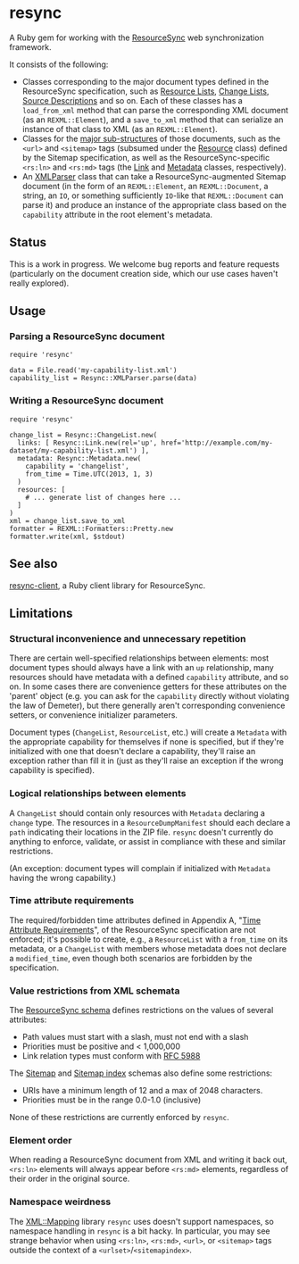 # resync

A Ruby gem for working with the [ResourceSync](http://www.openarchives.org/rs/1.0/resourcesync) web synchronization framework.

It consists of the following:

  - Classes corresponding to the major document types defined in the ResourceSync specification, such as [Resource Lists](http://www.openarchives.org/rs/1.0/resourcesync#ResourceList), [Change Lists](http://www.openarchives.org/rs/1.0/resourcesync#ChangeList), [Source Descriptions](http://www.openarchives.org/rs/1.0/resourcesync#SourceDesc) and so on. Each of these classes has a `load_from_xml` method that can parse the corresponding XML document (as an `REXML::Element`), and a `save_to_xml` method that can serialize an instance of that class to XML (as an `REXML::Element`).
  - Classes for the [major sub-structures](http://www.openarchives.org/rs/1.0/resourcesync#DocumentFormats) of those documents, such as the `<url>` and `<sitemap>` tags (subsumed under the [Resource](lib/resync/resource.rb) class) defined by the Sitemap specification, as well as the ResourceSync-specific `<rs:ln>` and `<rs:md>` tags (the [Link](lib/resync/link.rb) and [Metadata](lib/resync/metadata.rb) classes, respectively).
  - An [XMLParser](lib/resync/xml_parser.rb) class that can take a ResourceSync-augmented Sitemap document (in the form of an `REXML::Element`, an `REXML::Document`, a string, an `IO`, or something sufficiently `IO`-like that `REXML::Document` can parse it) and produce an instance of the appropriate class based on the `capability` attribute in the root element's metadata.

## Status

This is a work in progress. We welcome bug reports and feature requests (particularly on the document creation side, which our use cases haven't really explored).

## Usage

### Parsing a ResourceSync document

    require 'resync'

    data = File.read('my-capability-list.xml')
    capability_list = Resync::XMLParser.parse(data)

### Writing a ResourceSync document

    require 'resync'

    change_list = Resync::ChangeList.new(
      links: [ Resync::Link.new(rel='up', href='http://example.com/my-dataset/my-capability-list.xml') ],
      metadata: Resync::Metadata.new(
        capability = 'changelist',
        from_time = Time.UTC(2013, 1, 3)
      )
      resources: [
        # ... generate list of changes here ...
      ]
    )
    xml = change_list.save_to_xml
    formatter = REXML::Formatters::Pretty.new
    formatter.write(xml, $stdout)

## See also

[resync-client](https://github.com/dmolesUC3/resync-client), a Ruby client library for ResourceSync.

## Limitations

### Structural inconvenience and unnecessary repetition

There are certain well-specified relationships between elements: most document types should always have a link with an `up` relationship, many resources should have metadata with a defined `capability` attribute, and so on. In some cases there are convenience getters for these attributes on the 'parent' object (e.g. you can ask for the `capability` directly without violating the law of Demeter), but there generally aren't corresponding convenience setters, or convenience initializer parameters.

Document types (`ChangeList`, `ResourceList`, etc.) will create a `Metadata` with the appropriate capability for themselves if none is specified, but if they're initialized with one that doesn't declare a capability, they'll raise an exception rather than fill it in (just as they'll raise an exception if the wrong capability is specified).

### Logical relationships between elements

A `ChangeList` should contain only resources with `Metadata` declaring a `change` type. The resources in a `ResourceDumpManifest` should each declare a `path` indicating their locations in the ZIP file. `resync` doesn't currently do anything to enforce, validate, or assist in compliance with these and similar restrictions.

(An exception: document types will complain if initialized with `Metadata` having the wrong capability.)

### Time attribute requirements

The required/forbidden time attributes defined in Appendix A,
"[Time Attribute Requirements](http://www.openarchives.org/rs/1.0/resourcesync#TimeAttributeReqs)",
of the ResourceSync specification are not enforced; it's possible to
create, e.g., a `ResourceList` with a `from_time` on its metadata, or a `ChangeList` with members whose metadata does not declare a `modified_time`, even though both scenarios are forbidden by the specification.

### Value restrictions from XML schemata

The [ResourceSync schema](http://www.openarchives.org/rs/0.9.1/resourcesync.xsd) defines restrictions on the values of several attributes:

- Path values must start with a slash, must not end with a slash
- Priorities must be positive and < 1,000,000
- Link relation types must conform with [RFC 5988](http://tools.ietf.org/html/rfc5988)

The [Sitemap](http://www.sitemaps.org/schemas/sitemap/0.9/sitemap.xsd) and [Sitemap index](http://www.sitemaps.org/schemas/sitemap/0.9/siteindex.xsd) schemas also define some restrictions:

- URIs have a minimum length of 12 and a max of 2048 characters.
- Priorities must be in the range 0.0-1.0 (inclusive)

None of these restrictions are currently enforced by `resync`.

### Element order

When reading a ResourceSync document from XML and writing it back out, `<rs:ln>` elements will always appear before `<rs:md>` elements, regardless of their order in the original source.

### Namespace weirdness

The [XML::Mapping](https://github.com/multi-io/xml-mapping) library `resync` uses doesn't support namespaces, so namespace handling in `resync` is a bit hacky. In particular, you may see strange behavior when using `<rs:ln>`, `<rs:md>`, `<url>`, or `<sitemap>` tags outside the context of a `<urlset>`/`<sitemapindex>`.
